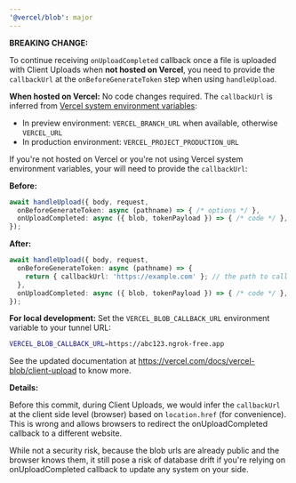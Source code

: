 ```yaml
---
'@vercel/blob': major
---
```


**BREAKING CHANGE:**

To continue receiving `onUploadCompleted` callback once a file is uploaded with Client Uploads when **not hosted on Vercel**, you need to provide the `callbackUrl` at the `onBeforeGenerateToken` step when using `handleUpload`.

**When hosted on Vercel:**
No code changes required. The `callbackUrl` is inferred from [Vercel system environment variables](https://vercel.com/docs/environment-variables/system-environment-variables):

- In preview environment: `VERCEL_BRANCH_URL` when available, otherwise `VERCEL_URL`
- In production environment: `VERCEL_PROJECT_PRODUCTION_URL`

If you're not hosted on Vercel or you're not using Vercel system environment variables, your will need to provide the `callbackUrl`:

**Before:**

```ts
await handleUpload({ body, request,
  onBeforeGenerateToken: async (pathname) => { /* options */ },
  onUploadCompleted: async ({ blob, tokenPayload }) => { /* code */ },
});
```

**After:**

```ts
await handleUpload({ body, request,
  onBeforeGenerateToken: async (pathname) => { 
    return { callbackUrl: 'https://example.com' }; // the path to call will be automatically computed
  },
  onUploadCompleted: async ({ blob, tokenPayload }) => { /* code */ },
});
```

**For local development:**
Set the `VERCEL_BLOB_CALLBACK_URL` environment variable to your tunnel URL:

```bash
VERCEL_BLOB_CALLBACK_URL=https://abc123.ngrok-free.app
```

See the updated documentation at https://vercel.com/docs/vercel-blob/client-upload to know more.

**Details:**

Before this commit, during Client Uploads, we would infer the `callbackUrl` at the client side level (browser) based on `location.href` (for convenience).
This is wrong and allows browsers to redirect the onUploadCompleted callback to a different website.

While not a security risk, because the blob urls are already public and the browser knows them, it still pose a risk of database drift if you're relying on onUploadCompleted callback to update any system on your side.
